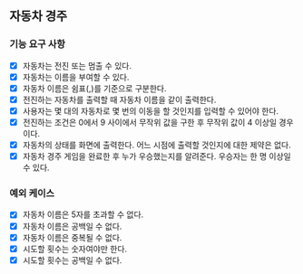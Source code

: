 ## 자동차 경주

### 기능 요구 사항
- [x] 자동차는 전진 또는 멈출 수 있다.
- [x] 자동차는 이름을 부여할 수 있다.
- [x] 자동차 이름은 쉼표(,)를 기준으로 구분한다.
- [x] 전진하는 자동차를 출력할 때 자동차 이름을 같이 출력한다.
- [x] 사용자는 몇 대의 자동차로 몇 번의 이동을 할 것인지를 입력할 수 있어야 한다.
- [x] 전진하는 조건은 0에서 9 사이에서 무작위 값을 구한 후 무작위 값이 4 이상일 경우이다. 
- [x] 자동차의 상태를 화면에 출력한다. 어느 시점에 출력할 것인지에 대한 제약은 없다.
- [x] 자동차 경주 게임을 완료한 후 누가 우승했는지를 알려준다. 우승자는 한 명 이상일 수 있다.

### 예외 케이스
- [x] 자동차 이름은 5자를 초과할 수 없다.
- [x] 자동차 이름은 공백일 수 없다.
- [x] 자동차 이름은 중복될 수 없다.
- [x] 시도할 횟수는 숫자여야만 한다.
- [x] 시도할 횟수는 공백일 수 없다.